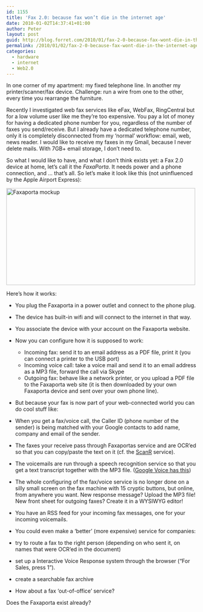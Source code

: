 ```yaml
---
id: 1155
title: 'Fax 2.0: because fax won’t die in the internet age'
date: 2010-01-02T14:37:41+01:00
author: Peter
layout: post
guid: http://blog.forret.com/2010/01/fax-2-0-because-fax-wont-die-in-the-internet-age/
permalink: /2010/01/02/fax-2-0-because-fax-wont-die-in-the-internet-age/
categories:
  - hardware
  - internet
  - Web2.0
---
```

In one corner of my apartment: my fixed telephone line. In another my printer/scanner/fax device. Challenge: run a wire from one to the other, every time you rearrange the furniture.

Recently I investigated web fax services like eFax, WebFax, RingCentral but for a low volume user like me they’re too expensive. You pay a lot of money for having a dedicated phone number for you, regardless of the number of faxes you send/receive. But I already have a dedicated telephone number, only it is completely disconnected from my ‘normal’ workflow: email, web, news reader. I would like to receive my faxes in my Gmail, because I never delete mails. With 7GB+ email storage, I don’t need to.

So what I would like to have, and what I don’t think exists yet: a Fax 2.0 device at home, let’s call it the _FaxaPorta_. It needs power and a phone connection, and … that’s all. So let’s make it look like this (not uninfluenced by the Apple Airport Express):

[<img  alt="Faxaporta mockup" src="http://farm3.static.flickr.com/2748/4236989228_2b4edbd511.jpg" width="500" height="256" />](http://www.flickr.com/photos/pforret/4236989228/ "Faxaporta mockup by Peter Forret, on Flickr") 

Here’s how it works:

  * You plug the Faxaporta in a power outlet and connect to the phone plug. 
  * The device has built-in wifi and will connect to the internet in that way. 
  * You associate the device with your account on the Faxaporta website. 
  * Now you can configure how it is supposed to work: 
      * Incoming fax: send it to an email address as a PDF file, print it (you can connect a printer to the USB port) 
      * Incoming voice call: take a voice mail and send it to an email address as a MP3 file, forward the call via Skype 
      * Outgoing fax: behave like a network printer, or you upload a PDF file to the Faxaporta web site (it is then downloaded by your own Faxaporta device and sent over your own phone line). 
  * But because your fax is now part of your web-connected world you can do cool stuff like: 

  * When you get a fax/voice call, the Caller ID (phone number of the sender) is being matched with your Google contacts to add name, company and email of the sender. 
  * The faxes your receive pass through Faxaportas service and are <abbrev title="Optical Character Recognition">OCR</abbrev>’ed so that you can copy/paste the text on it (cf. the [ScanR](http://www.scanr.com/) service).
  * The voicemails are run through a speech recognition service so that you get a text transcript together with the MP3 file. ([Google Voice has this](http://www.youtube.com/watch?v=oFVXAqFNgic))
  * The whole configuring of the fax/voice service is no longer done on a silly small screen on the fax machine with 15 cryptic buttons, but online, from anywhere you want. New response message? Upload the MP3 file! New front sheet for outgoing faxes? Create it in a WYSIWYG editor!
  * You have an RSS feed for your incoming fax messages, one for your incoming voicemails. 

  * You could even make a ‘better’ (more expensive) service for companies:
  * try to route a fax to the right person (depending on who sent it, on names that were OCR’ed in the document)
  * set up a Interactive Voice Response system through the browser (“For Sales, press 1”).
  * create a searchable fax archive
  * How about a fax ‘out-of-office’ service? 

Does the Faxaporta exist already?